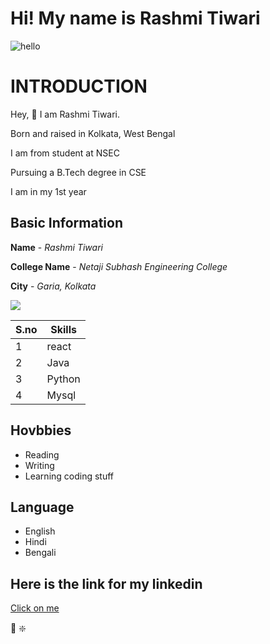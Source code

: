 # Hi! My name is Rashmi Tiwari

![hello]()

# INTRODUCTION
Hey, 👋 I am Rashmi Tiwari.

Born and raised in Kolkata, West Bengal

I am from student at NSEC

Pursuing a B.Tech degree in CSE

I am in my 1st year

## Basic Information
**Name** - *Rashmi Tiwari*

**College Name**  - *Netaji Subhash Engineering College*

**City** - *Garia, Kolkata*

<img src="https://img.icons8.com/bubbles/50/000000/kolkata.png"/>

|S.no|Skills|
|---|---|
|1|react|
|2|Java|
|3|Python|
|4|Mysql|

## Hovbbies
- Reading
- Writing
- Learning coding stuff

## Language
- English
- Hindi
- Bengali

## Here is the link for my linkedin

[Click on me](https://www.linkedin.com/in/rashmi-tiwari-445129179/)

:wave: :sparkle:
